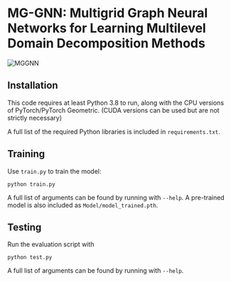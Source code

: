 # MG-GNN: Multigrid Graph Neural Networks for Learning Multilevel Domain Decomposition Methods

![MGGNN](https://user-images.githubusercontent.com/71892896/212237134-c3e34fb6-e92a-4d5a-a1cf-541f2c29340e.png)

## Installation

This code requires at least Python 3.8 to run, along with the CPU versions of PyTorch/PyTorch Geometric.  (CUDA versions can be used but are not strictly necessary)

A full list of the required Python libraries is included in `requirements.txt`. 

## Training

Use `train.py` to train the model:
```
python train.py
```
A full list of arguments can be found by running with `--help`.  A pre-trained model is also included as `Model/model_trained.pth`.

## Testing

Run the evaluation script with
```
python test.py
```
A full list of arguments can be found by running with `--help`.
